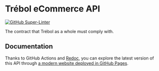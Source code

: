 # Trébol eCommerce API

[![GitHub Super-Linter](https://github.com/trebol-ecommerce/api/actions/workflows/linter.yaml/badge.svg)](https://github.com/marketplace/actions/super-linter)

The contract that Trébol as a whole must comply with.

## Documentation

Thanks to GitHub Actions and [Redoc](https://github.com/Redocly/redoc), you can explore the latest version of this API through [a modern website deployed in GitHub Pages](https://trebol-ecommerce.github.io/api/).
